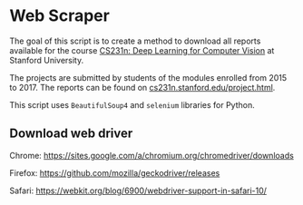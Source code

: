 # Web Scraper

The goal of this script is to create a method to download all reports available for the course [CS231n: Deep Learning for Computer Vision](http://cs231n.stanford.edu) at Stanford University.

The projects are submitted by students of the modules enrolled from 2015 to 2017. The reports can be found on [cs231n.stanford.edu/project.html](http://cs231n.stanford.edu/project.html).

This script uses `BeautifulSoup4` and `selenium` libraries for Python.


## Download web driver

Chrome: https://sites.google.com/a/chromium.org/chromedriver/downloads

Firefox: https://github.com/mozilla/geckodriver/releases

Safari:    https://webkit.org/blog/6900/webdriver-support-in-safari-10/ 